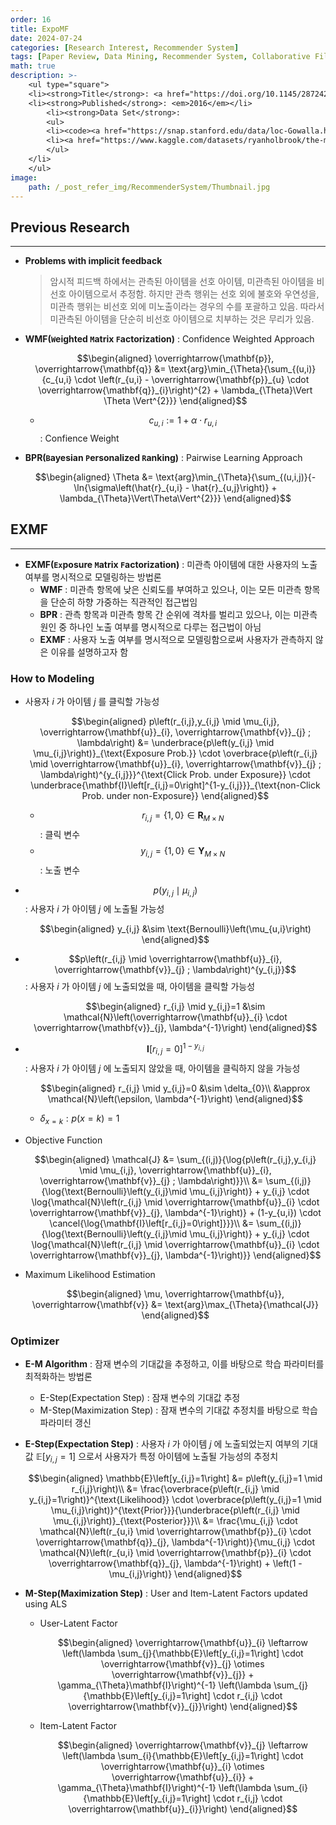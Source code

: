 ```yaml
---
order: 16
title: ExpoMF
date: 2024-07-24
categories: [Research Interest, Recommender System]
tags: [Paper Review, Data Mining, Recommender System, Collaborative Filtering, Latent Factor Model, Implicit Feedback, Weight Approach, Bayesian]
math: true
description: >-
    <ul type="square">
    <li><strong>Title</strong>: <a href="https://doi.org/10.1145/2872427.2883090"><code>Modeling User Exposure in Recommendation</code></a></li>
    <li><strong>Published</strong>: <em>2016</em></li>
        <li><strong>Data Set</strong>:
        <ul>
        <li><code><a href="https://snap.stanford.edu/data/loc-Gowalla.html">Gowalla</a></code></li>
        <li><a href="https://www.kaggle.com/datasets/ryanholbrook/the-million-songs-dataset"><code>Million Song</code></a></li>
        </ul>
    </li>
    </ul>
image:
    path: /_post_refer_img/RecommenderSystem/Thumbnail.jpg
---
```


## Previous Research
-----

- **Problems with implicit feedback**

    > 암시적 피드백 하에서는 관측된 아이템을 선호 아이템, 미관측된 아이템을 비선호 아이템으로서 추정함. 하지만 관측 행위는 선호 외에 불호와 우연성을, 미관측 행위는 비선호 외에 미노출이라는 경우의 수를 포괄하고 있음. 따라서 미관측된 아이템을 단순히 비선호 아이템으로 치부하는 것은 무리가 있음.

- **WMF(`W`eighted `M`atrix `F`actorization)** : Confidence Weighted Approach

    $$\begin{aligned}
    \overrightarrow{\mathbf{p}}, \overrightarrow{\mathbf{q}}
    &= \text{arg}\min_{\Theta}{\sum_{(u,i)}{c_{u,i} \cdot \left(r_{u,i} - \overrightarrow{\mathbf{p}}_{u} \cdot \overrightarrow{\mathbf{q}}_{i}\right)^{2} + \lambda_{\Theta}\Vert \Theta \Vert^{2}}}
    \end{aligned}$$

    - $$c_{u,i}:=1+\alpha \cdot r_{u,i}$$ : Confience Weight

- **BPR(`B`ayesian `P`ersonalized `R`anking)** : Pairwise Learning Approach

    $$\begin{aligned}
    \Theta
    &= \text{arg}\min_{\Theta}{\sum_{(u,i,j)}{-\ln{\sigma\left(\hat{r}_{u,i} - \hat{r}_{u,j}\right)} + \lambda_{\Theta}\Vert\Theta\Vert^{2}}}
    \end{aligned}$$

## EXMF
-----

- **EXMF(`Ex`posure `M`atrix `F`actorization)** : 미관측 아이템에 대한 사용자의 노출 여부를 명시적으로 모델링하는 방법론
    - **WMF** : 미관측 항목에 낮은 신뢰도를 부여하고 있으나, 이는 모든 미관측 항목을 단순히 하향 가중하는 직관적인 접근법임
    - **BPR** : 관측 항목과 미관측 항목 간 순위에 격차를 벌리고 있으나, 이는 미관측 원인 중 하나인 노출 여부를 명시적으로 다루는 접근법이 아님
    - **EXMF** : 사용자 노출 여부를 명시적으로 모델링함으로써 사용자가 관측하지 않은 이유를 설명하고자 함

### How to Modeling

- 사용자 $i$ 가 아이템 $j$ 를 클릭할 가능성

    $$\begin{aligned}
    p\left(r_{i,j},y_{i,j} \mid \mu_{i,j}, \overrightarrow{\mathbf{u}}_{i}, \overrightarrow{\mathbf{v}}_{j} ; \lambda\right)
    &= \underbrace{p\left(y_{i,j} \mid \mu_{i,j}\right)}_{\text{Exposure Prob.}} \cdot \overbrace{p\left(r_{i,j} \mid \overrightarrow{\mathbf{u}}_{i}, \overrightarrow{\mathbf{v}}_{j} ; \lambda\right)^{y_{i,j}}}^{\text{Click Prob. under Exposure}} \cdot \underbrace{\mathbf{I}\left[r_{i,j}=0\right]^{1-y_{i,j}}}_{\text{non-Click Prob. under non-Exposure}}
    \end{aligned}$$

    - $$r_{i,j} = \big\{1,0\big\} \in \mathbf{R}_{M \times N}$$ : 클릭 변수
    - $$y_{i,j} = \big\{1,0\big\} \in \mathbf{Y}_{M \times N}$$ : 노출 변수

- $$p\left(y_{i,j} \mid \mu_{i,j}\right)$$ : 사용자 $i$ 가 아이템 $j$ 에 노출될 가능성

    $$\begin{aligned}
    y_{i,j} &\sim \text{Bernoulli}\left(\mu_{u,i}\right)
    \end{aligned}$$

- $$p\left(r_{i,j} \mid \overrightarrow{\mathbf{u}}_{i}, \overrightarrow{\mathbf{v}}_{j} ; \lambda\right)^{y_{i,j}}$$ : 사용자 $i$ 가 아이템 $j$ 에 노출되었을 때, 아이템을 클릭할 가능성

    $$\begin{aligned}
    r_{i,j} \mid y_{i,j}=1 &\sim \mathcal{N}\left(\overrightarrow{\mathbf{u}}_{i} \cdot \overrightarrow{\mathbf{v}}_{j}, \lambda^{-1}\right)
    \end{aligned}$$

- $$\mathbf{I}\left[r_{i,j}=0\right]^{1-y_{i,j}}$$ : 사용자 $i$ 가 아이템 $j$ 에 노출되지 않았을 때, 아이템을 클릭하지 않을 가능성

    $$\begin{aligned}
    r_{i,j} \mid y_{i,j}=0
    &\sim \delta_{0}\\
    &\approx \mathcal{N}\left(\epsilon, \lambda^{-1}\right) 
    \end{aligned}$$

    - $\delta_{x=k}: p\left(x=k\right)=1$

- Objective Function

    $$\begin{aligned}
    \mathcal{J}
    &= \sum_{(i,j)}{\log{p\left(r_{i,j},y_{i,j} \mid \mu_{i,j}, \overrightarrow{\mathbf{u}}_{i}, \overrightarrow{\mathbf{v}}_{j} ; \lambda\right)}}\\
    &= \sum_{(i,j)}{\log{\text{Bernoulli}\left(y_{i,j}\mid \mu_{i,j}\right)} + y_{i,j} \cdot \log{\mathcal{N}\left(r_{i,j} \mid \overrightarrow{\mathbf{u}}_{i} \cdot \overrightarrow{\mathbf{v}}_{j}, \lambda^{-1}\right)} + (1-y_{u,i}) \cdot \cancel{\log{\mathbf{I}\left[r_{i,j}=0\right]}}}\\
    &= \sum_{(i,j)}{\log{\text{Bernoulli}\left(y_{i,j}\mid \mu_{i,j}\right)} + y_{i,j} \cdot \log{\mathcal{N}\left(r_{i,j} \mid \overrightarrow{\mathbf{u}}_{i} \cdot \overrightarrow{\mathbf{v}}_{j}, \lambda^{-1}\right)}}
    \end{aligned}$$

- Maximum Likelihood Estimation

    $$\begin{aligned}
    \mu, \overrightarrow{\mathbf{u}}, \overrightarrow{\mathbf{v}}
    &= \text{arg}\max_{\Theta}{\mathcal{J}}
    \end{aligned}$$

### Optimizer

- **E-M Algorithm** : 잠재 변수의 기대값을 추정하고, 이를 바탕으로 학습 파라미터를 최적화하는 방법론
    - E-Step(Expectation Step) : 잠재 변수의 기대값 추정
    - M-Step(Maximization Step) : 잠재 변수의 기대값 추정치를 바탕으로 학습 파라미터 갱신

- **E-Step(Expectation Step)** : 사용자 $i$ 가 아이템 $j$ 에 노출되었는지 여부의 기대값 $\mathbb{E}\left[y_{i,j}=1\right]$ 으로서 사용자가 특정 아이템에 노출될 가능성의 추정치

    $$\begin{aligned}
    \mathbb{E}\left[y_{i,j}=1\right]
    &= p\left(y_{i,j}=1 \mid r_{i,j}\right)\\
    &= \frac{\overbrace{p\left(r_{i,j} \mid y_{i,j}=1\right)}^{\text{Likelihood}} \cdot \overbrace{p\left(y_{i,j}=1 \mid \mu_{i,j}\right)}^{\text{Prior}}}{\underbrace{p\left(r_{i,j} \mid \mu_{i,j}\right)}_{\text{Posterior}}}\\
    &= \frac{\mu_{i,j} \cdot \mathcal{N}\left(r_{u,i} \mid \overrightarrow{\mathbf{p}}_{i} \cdot \overrightarrow{\mathbf{q}}_{j}, \lambda^{-1}\right)}{\mu_{i,j} \cdot \mathcal{N}\left(r_{u,i} \mid \overrightarrow{\mathbf{p}}_{i} \cdot \overrightarrow{\mathbf{q}}_{j}, \lambda^{-1}\right) + \left(1 - \mu_{i,j}\right)}
    \end{aligned}$$

- **M-Step(Maximization Step)** : User and Item-Latent Factors updated using ALS

    - User-Latent Factor

        $$\begin{aligned}
        \overrightarrow{\mathbf{u}}_{i}
        \leftarrow \left(\lambda \sum_{j}{\mathbb{E}\left[y_{i,j}=1\right] \cdot \overrightarrow{\mathbf{v}}_{j} \otimes \overrightarrow{\mathbf{v}}_{j}} + \gamma_{\Theta}\mathbf{I}\right)^{-1} \left(\lambda \sum_{j}{\mathbb{E}\left[y_{i,j}=1\right] \cdot r_{i,j} \cdot \overrightarrow{\mathbf{v}}_{j}}\right)
        \end{aligned}$$

    - Item-Latent Factor

        $$\begin{aligned}
        \overrightarrow{\mathbf{v}}_{j}
        \leftarrow \left(\lambda \sum_{i}{\mathbb{E}\left[y_{i,j}=1\right] \cdot \overrightarrow{\mathbf{u}}_{i} \otimes \overrightarrow{\mathbf{u}}_{i}} + \gamma_{\Theta}\mathbf{I}\right)^{-1} \left(\lambda \sum_{i}{\mathbb{E}\left[y_{i,j}=1\right] \cdot r_{i,j} \cdot \overrightarrow{\mathbf{u}}_{i}}\right)
        \end{aligned}$$